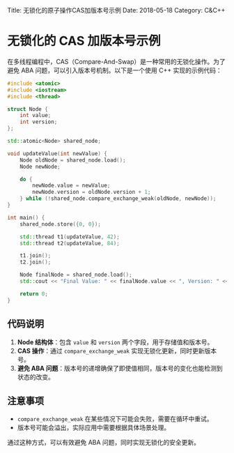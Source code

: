Title: 无锁化的原子操作CAS加版本号示例
Date: 2018-05-18
Category: C&C++

# 无锁化的 CAS 加版本号示例

在多线程编程中，CAS（Compare-And-Swap）是一种常用的无锁化操作。为了避免 ABA 问题，可以引入版本号机制。以下是一个使用 C++ 实现的示例代码：

```cpp
#include <atomic>
#include <iostream>
#include <thread>

struct Node {
    int value;
    int version;
};

std::atomic<Node> shared_node;

void updateValue(int newValue) {
    Node oldNode = shared_node.load();
    Node newNode;

    do {
        newNode.value = newValue;
        newNode.version = oldNode.version + 1;
    } while (!shared_node.compare_exchange_weak(oldNode, newNode));
}

int main() {
    shared_node.store({0, 0});

    std::thread t1(updateValue, 42);
    std::thread t2(updateValue, 84);

    t1.join();
    t2.join();

    Node finalNode = shared_node.load();
    std::cout << "Final Value: " << finalNode.value << ", Version: " << finalNode.version << std::endl;

    return 0;
}
```

## 代码说明

1. **Node 结构体**：包含 `value` 和 `version` 两个字段，用于存储值和版本号。
2. **CAS 操作**：通过 `compare_exchange_weak` 实现无锁化更新，同时更新版本号。
3. **避免 ABA 问题**：版本号的递增确保了即使值相同，版本号的变化也能检测到状态的改变。

## 注意事项

- `compare_exchange_weak` 在某些情况下可能会失败，需要在循环中重试。
- 版本号可能会溢出，实际应用中需要根据具体场景处理。

通过这种方式，可以有效避免 ABA 问题，同时实现无锁化的安全更新。
```